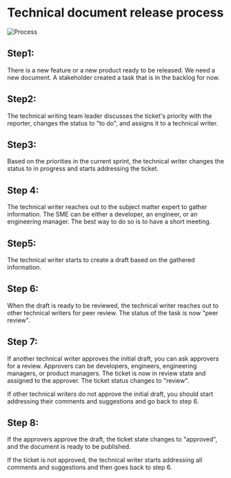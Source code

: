 # Technical document release process

![Process](https://user-images.githubusercontent.com/10261553/188964072-dcbc3672-48b8-4c83-a470-3e14dd33830c.jpg)


## Step1:
There is a new feature or a new product ready to be released. We need a new document. A stakeholder created a task that is in the backlog for now.

## Step2:
The technical writing team leader discusses the ticket's priority with the reporter, changes the status to "to do", and assigns it to a technical writer.

## Step3:
Based on the priorities in the current sprint, the technical writer changes the status to in progress and starts addressing the ticket.

## Step 4:
The technical writer reaches out to the subject matter expert to gather information. The SME can be either a developer, an engineer, or an engineering manager. The best way to do so is to have a short meeting.

## Step5:
The technical writer starts to create a draft based on the gathered information. 

## Step 6:
When the draft is ready to be reviewed, the technical writer reaches out to other technical writers for peer review. The status of the task is now "peer review".

## Step 7:
If another technical writer approves the initial draft, you can ask approvers for a review. Approvers can be developers, engineers, engineering managers, or product managers. The ticket is now in review state and assigned to the approver. The ticket status changes to "review".

If other technical writers do not approve the initial draft, you should start addressing their comments and suggestions and go back to step 6.

## Step 8:
If the approvers approve the draft, the ticket state changes to "approved", and the document is ready to be published. 

If the ticket is not approved, the technical writer starts addressing all comments and suggestions and then goes back to step 6.


